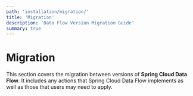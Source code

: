 ```yaml
---
path: 'installation/migration/'
title: 'Migration'
description: 'Data Flow Version Migration Guide'
summary: true
---
```


# Migration

This section covers the migration between versions of **Spring Cloud Data Flow**.
It includes any actions that Spring Cloud Data Flow implements as well as those
that users may need to apply.
